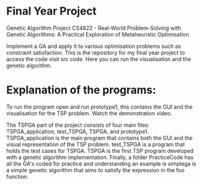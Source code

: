 # Final Year Project

Genetic Algorithm Project
CS4822 - Real-World Problem-Solving with Genetic Algorithms: A Practical Exploration of Metaheuristic Optimisation

Implement a GA and apply it to various optimisation problems such as constraint satisfaction.
This is the repository for my final year project to access the code visit src code. Here you can run the visualisation and the genetic algorithm.

# Explanation of the programs:

To run the program open and run prototype1, this contains the GUI and the visualisation for the TSP problem. Watch the demonstration video.

The TSPGA part of the project consists of four main files: TSPGA_application, test_TSPGA, TSPGA, and prototype1. 
TSPGA_application is the main program that contains both the GUI and the visual representation of the TSP problem. test_TSPGA is a program that holds the test cases for TSPGA. TSPGA is the first TSP program developed with a genetic algorithm implementation. Finally, a folder PracticeCode has all the GA's coded for practice and understanding an example is simplega is a simple genetic algorithm that aims to satisfy the expression in the foo function.
